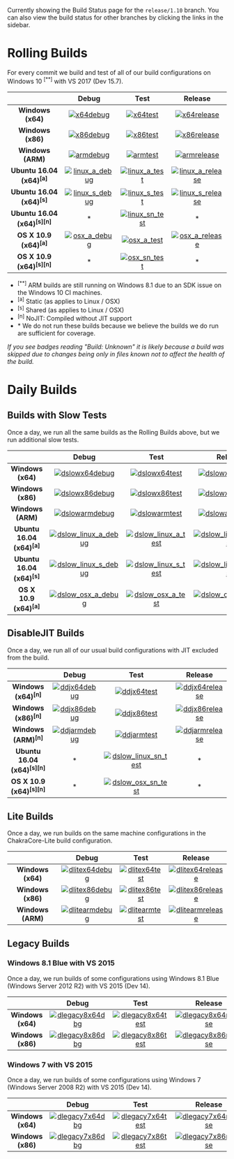 Currently showing the Build Status page for the `release/1.10` branch. You can also view the build status for other branches by clicking the links in the sidebar.


# Rolling Builds

For every commit we build and test of all of our build configurations on Windows 10 <sup>[**]</sup> with VS 2017 (Dev 15.7).

|                                           | __Debug__ | __Test__ | __Release__ |
|:-----------------------------------------:|:---------:|:--------:|:-----------:|
| __Windows (x64)__                         | [![x64debug][x64dbgicon]][x64dbglink] | [![x64test][x64testicon]][x64testlink] | [![x64release][x64relicon]][x64rellink] |
| __Windows (x86)__                         | [![x86debug][x86dbgicon]][x86dbglink] | [![x86test][x86testicon]][x86testlink] | [![x86release][x86relicon]][x86rellink] |
| __Windows (ARM)__                         | [![armdebug][armdbgicon]][armdbglink] | [![armtest][armtesticon]][armtestlink] | [![armrelease][armrelicon]][armrellink] |
| __Ubuntu 16.04 (x64)<sup>[a]</sup>__      | [![linux_a_debug][linux_a_dbgicon]][linux_a_dbglink] | [![linux_a_test][linux_a_testicon]][linux_a_testlink] | [![linux_a_release][linux_a_relicon]][linux_a_rellink] |
| __Ubuntu 16.04 (x64)<sup>[s]</sup>__      | [![linux_s_debug][linux_s_dbgicon]][linux_s_dbglink] | [![linux_s_test][linux_s_testicon]][linux_s_testlink] | [![linux_s_release][linux_s_relicon]][linux_s_rellink] |
| __Ubuntu 16.04 (x64)<sup>[s][n]</sup>__   | * | [![linux_sn_test][linux_sn_testicon]][linux_sn_testlink] | * |
| __OS X 10.9 (x64)<sup>[a]</sup>__         | [![osx_a_debug][osx_a_dbgicon]][osx_a_dbglink] | [![osx_a_test][osx_a_testicon]][osx_a_testlink] | [![osx_a_release][osx_a_relicon]][osx_a_rellink] |
| __OS X 10.9 (x64)<sup>[s][n]</sup>__      | * | [![osx_sn_test][osx_sn_testicon]][osx_sn_testlink] | * |

* <sup>[**]</sup> ARM builds are still running on Windows 8.1 due to an SDK issue on the Windows 10 CI machines.
* <sup>[a]</sup> Static (as applies to Linux / OSX)
* <sup>[s]</sup> Shared (as applies to Linux / OSX)
* <sup>[n]</sup> NoJIT: Compiled without JIT support
* \* We do not run these builds because we believe the builds we do run are sufficient for coverage.

*If you see badges reading "Build: Unknown" it is likely because a build was skipped due to changes being only in files known not to affect the health of the build.*

[x64dbgicon]: https://ci2.dot.net/job/Microsoft_ChakraCore/job/release_1.10/job/x64_debug/badge/icon
[x64dbglink]: https://ci2.dot.net/job/Microsoft_ChakraCore/job/release_1.10/job/x64_debug/
[x64testicon]: https://ci2.dot.net/job/Microsoft_ChakraCore/job/release_1.10/job/x64_test/badge/icon
[x64testlink]: https://ci2.dot.net/job/Microsoft_ChakraCore/job/release_1.10/job/x64_test/
[x64relicon]: https://ci2.dot.net/job/Microsoft_ChakraCore/job/release_1.10/job/x64_release/badge/icon
[x64rellink]: https://ci2.dot.net/job/Microsoft_ChakraCore/job/release_1.10/job/x64_release/

[x86dbgicon]: https://ci2.dot.net/job/Microsoft_ChakraCore/job/release_1.10/job/x86_debug/badge/icon
[x86dbglink]: https://ci2.dot.net/job/Microsoft_ChakraCore/job/release_1.10/job/x86_debug/
[x86testicon]: https://ci2.dot.net/job/Microsoft_ChakraCore/job/release_1.10/job/x86_test/badge/icon
[x86testlink]: https://ci2.dot.net/job/Microsoft_ChakraCore/job/release_1.10/job/x86_test/
[x86relicon]: https://ci2.dot.net/job/Microsoft_ChakraCore/job/release_1.10/job/x86_release/badge/icon
[x86rellink]: https://ci2.dot.net/job/Microsoft_ChakraCore/job/release_1.10/job/x86_release/

[armdbgicon]: https://ci2.dot.net/job/Microsoft_ChakraCore/job/release_1.10/job/arm_debug/badge/icon
[armdbglink]: https://ci2.dot.net/job/Microsoft_ChakraCore/job/release_1.10/job/arm_debug/
[armtesticon]: https://ci2.dot.net/job/Microsoft_ChakraCore/job/release_1.10/job/arm_test/badge/icon
[armtestlink]: https://ci2.dot.net/job/Microsoft_ChakraCore/job/release_1.10/job/arm_test/
[armrelicon]: https://ci2.dot.net/job/Microsoft_ChakraCore/job/release_1.10/job/arm_release/badge/icon
[armrellink]: https://ci2.dot.net/job/Microsoft_ChakraCore/job/release_1.10/job/arm_release/

[linux_a_dbgicon]: https://ci2.dot.net/job/Microsoft_ChakraCore/job/release_1.10/job/static_ubuntu_linux_debug/badge/icon
[linux_a_dbglink]: https://ci2.dot.net/job/Microsoft_ChakraCore/job/release_1.10/job/static_ubuntu_linux_debug/
[linux_a_testicon]: https://ci2.dot.net/job/Microsoft_ChakraCore/job/release_1.10/job/static_ubuntu_linux_test/badge/icon
[linux_a_testlink]: https://ci2.dot.net/job/Microsoft_ChakraCore/job/release_1.10/job/static_ubuntu_linux_test/
[linux_a_relicon]: https://ci2.dot.net/job/Microsoft_ChakraCore/job/release_1.10/job/static_ubuntu_linux_release/badge/icon
[linux_a_rellink]: https://ci2.dot.net/job/Microsoft_ChakraCore/job/release_1.10/job/static_ubuntu_linux_release/

[linux_s_dbgicon]: https://ci2.dot.net/job/Microsoft_ChakraCore/job/release_1.10/job/shared_ubuntu_linux_debug/badge/icon
[linux_s_dbglink]: https://ci2.dot.net/job/Microsoft_ChakraCore/job/release_1.10/job/shared_ubuntu_linux_debug/
[linux_s_testicon]: https://ci2.dot.net/job/Microsoft_ChakraCore/job/release_1.10/job/shared_ubuntu_linux_test/badge/icon
[linux_s_testlink]: https://ci2.dot.net/job/Microsoft_ChakraCore/job/release_1.10/job/shared_ubuntu_linux_test/
[linux_s_relicon]: https://ci2.dot.net/job/Microsoft_ChakraCore/job/release_1.10/job/shared_ubuntu_linux_release/badge/icon
[linux_s_rellink]: https://ci2.dot.net/job/Microsoft_ChakraCore/job/release_1.10/job/shared_ubuntu_linux_release/

[linux_sn_dbgicon]: https://ci2.dot.net/job/Microsoft_ChakraCore/job/release_1.10/job/_no_jit_shared_ubuntu_linux_debug/badge/icon
[linux_sn_dbglink]: https://ci2.dot.net/job/Microsoft_ChakraCore/job/release_1.10/job/_no_jit_shared_ubuntu_linux_debug/
[linux_sn_testicon]: https://ci2.dot.net/job/Microsoft_ChakraCore/job/release_1.10/job/_no_jit_shared_ubuntu_linux_test/badge/icon
[linux_sn_testlink]: https://ci2.dot.net/job/Microsoft_ChakraCore/job/release_1.10/job/_no_jit_shared_ubuntu_linux_test/
[linux_sn_relicon]: https://ci2.dot.net/job/Microsoft_ChakraCore/job/release_1.10/job/_no_jit_shared_ubuntu_linux_release/badge/icon
[linux_sn_rellink]: https://ci2.dot.net/job/Microsoft_ChakraCore/job/release_1.10/job/_no_jit_shared_ubuntu_linux_release/

[osx_a_dbgicon]: https://ci2.dot.net/job/Microsoft_ChakraCore/job/release_1.10/job/static_osx_osx_debug/badge/icon
[osx_a_dbglink]: https://ci2.dot.net/job/Microsoft_ChakraCore/job/release_1.10/job/static_osx_osx_debug/
[osx_a_testicon]: https://ci2.dot.net/job/Microsoft_ChakraCore/job/release_1.10/job/static_osx_osx_test/badge/icon
[osx_a_testlink]: https://ci2.dot.net/job/Microsoft_ChakraCore/job/release_1.10/job/static_osx_osx_test/
[osx_a_relicon]: https://ci2.dot.net/job/Microsoft_ChakraCore/job/release_1.10/job/static_osx_osx_release/badge/icon
[osx_a_rellink]: https://ci2.dot.net/job/Microsoft_ChakraCore/job/release_1.10/job/static_osx_osx_release/

[osx_sn_dbgicon]: https://ci2.dot.net/job/Microsoft_ChakraCore/job/release_1.10/job/_no_jit_shared_osx_osx_debug/badge/icon
[osx_sn_dbglink]: https://ci2.dot.net/job/Microsoft_ChakraCore/job/release_1.10/job/_no_jit_shared_osx_osx_debug/
[osx_sn_testicon]: https://ci2.dot.net/job/Microsoft_ChakraCore/job/release_1.10/job/_no_jit_shared_osx_osx_test/badge/icon
[osx_sn_testlink]: https://ci2.dot.net/job/Microsoft_ChakraCore/job/release_1.10/job/_no_jit_shared_osx_osx_test/
[osx_sn_relicon]: https://ci2.dot.net/job/Microsoft_ChakraCore/job/release_1.10/job/_no_jit_shared_osx_osx_release/badge/icon
[osx_sn_rellink]: https://ci2.dot.net/job/Microsoft_ChakraCore/job/release_1.10/job/_no_jit_shared_osx_osx_release/

# Daily Builds

## Builds with Slow Tests

Once a day, we run all the same builds as the Rolling Builds above, but we run additional slow tests.

|                                       | __Debug__ | __Test__ | __Release__ |
|:-------------------------------------:|:---------:|:--------:|:-----------:|
| __Windows (x64)__                     | [![dslowx64debug][dslowx64dbgicon]][dslowx64dbglink] | [![dslowx64test][dslowx64testicon]][dslowx64testlink] | [![dslowx64release][dslowx64relicon]][dslowx64rellink] |
| __Windows (x86)__                     | [![dslowx86debug][dslowx86dbgicon]][dslowx86dbglink] | [![dslowx86test][dslowx86testicon]][dslowx86testlink] | [![dslowx86release][dslowx86relicon]][dslowx86rellink] |
| __Windows (ARM)__                     | [![dslowarmdebug][dslowarmdbgicon]][dslowarmdbglink] | [![dslowarmtest][dslowarmtesticon]][dslowarmtestlink] | [![dslowarmrelease][dslowarmrelicon]][dslowarmrellink] |
| __Ubuntu 16.04 (x64)<sup>[a]</sup>__  | [![dslow_linux_a_debug][dslow_linux_a_dbgicon]][dslow_linux_a_dbglink] | [![dslow_linux_a_test][dslow_linux_a_testicon]][dslow_linux_a_testlink] | [![dslow_linux_a_release][dslow_linux_a_relicon]][dslow_linux_a_rellink] |
| __Ubuntu 16.04 (x64)<sup>[s]</sup>__  | [![dslow_linux_s_debug][dslow_linux_s_dbgicon]][dslow_linux_s_dbglink] | [![dslow_linux_s_test][dslow_linux_s_testicon]][dslow_linux_s_testlink] | [![dslow_linux_s_release][dslow_linux_s_relicon]][dslow_linux_s_rellink] |
| __OS X 10.9 (x64)<sup>[a]</sup>__     | [![dslow_osx_a_debug][dslow_osx_a_dbgicon]][dslow_osx_a_dbglink] | [![dslow_osx_a_test][dslow_osx_a_testicon]][dslow_osx_a_testlink] | [![dslow_osx_a_release][dslow_osx_a_relicon]][dslow_osx_a_rellink] |

[dslowx64dbgicon]: https://ci2.dot.net/job/Microsoft_ChakraCore/job/release_1.10/job/daily_slow_x64_debug/badge/icon
[dslowx64dbglink]: https://ci2.dot.net/job/Microsoft_ChakraCore/job/release_1.10/job/daily_slow_x64_debug/
[dslowx64testicon]: https://ci2.dot.net/job/Microsoft_ChakraCore/job/release_1.10/job/daily_slow_x64_test/badge/icon
[dslowx64testlink]: https://ci2.dot.net/job/Microsoft_ChakraCore/job/release_1.10/job/daily_slow_x64_test/
[dslowx64relicon]: https://ci2.dot.net/job/Microsoft_ChakraCore/job/release_1.10/job/daily_slow_x64_release/badge/icon
[dslowx64rellink]: https://ci2.dot.net/job/Microsoft_ChakraCore/job/release_1.10/job/daily_slow_x64_release/

[dslowx86dbgicon]: https://ci2.dot.net/job/Microsoft_ChakraCore/job/release_1.10/job/daily_slow_x86_debug/badge/icon
[dslowx86dbglink]: https://ci2.dot.net/job/Microsoft_ChakraCore/job/release_1.10/job/daily_slow_x86_debug/
[dslowx86testicon]: https://ci2.dot.net/job/Microsoft_ChakraCore/job/release_1.10/job/daily_slow_x86_test/badge/icon
[dslowx86testlink]: https://ci2.dot.net/job/Microsoft_ChakraCore/job/release_1.10/job/daily_slow_x86_test/
[dslowx86relicon]: https://ci2.dot.net/job/Microsoft_ChakraCore/job/release_1.10/job/daily_slow_x86_release/badge/icon
[dslowx86rellink]: https://ci2.dot.net/job/Microsoft_ChakraCore/job/release_1.10/job/daily_slow_x86_release/

[dslowarmdbgicon]: https://ci2.dot.net/job/Microsoft_ChakraCore/job/release_1.10/job/daily_slow_arm_debug/badge/icon
[dslowarmdbglink]: https://ci2.dot.net/job/Microsoft_ChakraCore/job/release_1.10/job/daily_slow_arm_debug/
[dslowarmtesticon]: https://ci2.dot.net/job/Microsoft_ChakraCore/job/release_1.10/job/daily_slow_arm_test/badge/icon
[dslowarmtestlink]: https://ci2.dot.net/job/Microsoft_ChakraCore/job/release_1.10/job/daily_slow_arm_test/
[dslowarmrelicon]: https://ci2.dot.net/job/Microsoft_ChakraCore/job/release_1.10/job/daily_slow_arm_release/badge/icon
[dslowarmrellink]: https://ci2.dot.net/job/Microsoft_ChakraCore/job/release_1.10/job/daily_slow_arm_release/

<!-- The jobs below are duplicates of the rolling build jobs, which run all of the same (slow) tests, duplicated in this table for convenience -->

[dslow_linux_a_dbgicon]: https://ci2.dot.net/job/Microsoft_ChakraCore/job/release_1.10/job/static_ubuntu_linux_debug/badge/icon
[dslow_linux_a_dbglink]: https://ci2.dot.net/job/Microsoft_ChakraCore/job/release_1.10/job/static_ubuntu_linux_debug/
[dslow_linux_a_testicon]: https://ci2.dot.net/job/Microsoft_ChakraCore/job/release_1.10/job/static_ubuntu_linux_test/badge/icon
[dslow_linux_a_testlink]: https://ci2.dot.net/job/Microsoft_ChakraCore/job/release_1.10/job/static_ubuntu_linux_test/
[dslow_linux_a_relicon]: https://ci2.dot.net/job/Microsoft_ChakraCore/job/release_1.10/job/static_ubuntu_linux_release/badge/icon
[dslow_linux_a_rellink]: https://ci2.dot.net/job/Microsoft_ChakraCore/job/release_1.10/job/static_ubuntu_linux_release/

[dslow_linux_s_dbgicon]: https://ci2.dot.net/job/Microsoft_ChakraCore/job/release_1.10/job/shared_ubuntu_linux_debug/badge/icon
[dslow_linux_s_dbglink]: https://ci2.dot.net/job/Microsoft_ChakraCore/job/release_1.10/job/shared_ubuntu_linux_debug/
[dslow_linux_s_testicon]: https://ci2.dot.net/job/Microsoft_ChakraCore/job/release_1.10/job/shared_ubuntu_linux_test/badge/icon
[dslow_linux_s_testlink]: https://ci2.dot.net/job/Microsoft_ChakraCore/job/release_1.10/job/shared_ubuntu_linux_test/
[dslow_linux_s_relicon]: https://ci2.dot.net/job/Microsoft_ChakraCore/job/release_1.10/job/shared_ubuntu_linux_release/badge/icon
[dslow_linux_s_rellink]: https://ci2.dot.net/job/Microsoft_ChakraCore/job/release_1.10/job/shared_ubuntu_linux_release/

[dslow_osx_a_dbgicon]: https://ci2.dot.net/job/Microsoft_ChakraCore/job/release_1.10/job/static_osx_osx_debug/badge/icon
[dslow_osx_a_dbglink]: https://ci2.dot.net/job/Microsoft_ChakraCore/job/release_1.10/job/static_osx_osx_debug/
[dslow_osx_a_testicon]: https://ci2.dot.net/job/Microsoft_ChakraCore/job/release_1.10/job/static_osx_osx_test/badge/icon
[dslow_osx_a_testlink]: https://ci2.dot.net/job/Microsoft_ChakraCore/job/release_1.10/job/static_osx_osx_test/
[dslow_osx_a_relicon]: https://ci2.dot.net/job/Microsoft_ChakraCore/job/release_1.10/job/static_osx_osx_release/badge/icon
[dslow_osx_a_rellink]: https://ci2.dot.net/job/Microsoft_ChakraCore/job/release_1.10/job/static_osx_osx_release/


## DisableJIT Builds

Once a day, we run all of our usual build configurations with JIT excluded from the build.

|                                           | __Debug__ | __Test__ | __Release__ |
|:-----------------------------------------:|:---------:|:--------:|:-----------:|
| __Windows (x64)<sup>[n]</sup>__           | [![ddjx64debug][ddjx64dbgicon]][ddjx64dbglink] | [![ddjx64test][ddjx64testicon]][ddjx64testlink] | [![ddjx64release][ddjx64relicon]][ddjx64rellink] |
| __Windows (x86)<sup>[n]</sup>__           | [![ddjx86debug][ddjx86dbgicon]][ddjx86dbglink] | [![ddjx86test][ddjx86testicon]][ddjx86testlink] | [![ddjx86release][ddjx86relicon]][ddjx86rellink] |
| __Windows (ARM)<sup>[n]</sup>__           | [![ddjarmdebug][ddjarmdbgicon]][ddjarmdbglink] | [![ddjarmtest][ddjarmtesticon]][ddjarmtestlink] | [![ddjarmrelease][ddjarmrelicon]][ddjarmrellink] |
| __Ubuntu 16.04 (x64)<sup>[s][n]</sup>__   | * | [![dslow_linux_sn_test][dslow_linux_sn_testicon]][dslow_linux_sn_testlink] | * |
| __OS X 10.9 (x64)<sup>[s][n]</sup>__      | * | [![dslow_osx_sn_test][dslow_osx_sn_testicon]][dslow_osx_sn_testlink] | * |

[ddjx64dbgicon]: https://ci2.dot.net/job/Microsoft_ChakraCore/job/release_1.10/job/daily_disablejit_x64_debug/badge/icon
[ddjx64dbglink]: https://ci2.dot.net/job/Microsoft_ChakraCore/job/release_1.10/job/daily_disablejit_x64_debug/
[ddjx64testicon]: https://ci2.dot.net/job/Microsoft_ChakraCore/job/release_1.10/job/daily_disablejit_x64_test/badge/icon
[ddjx64testlink]: https://ci2.dot.net/job/Microsoft_ChakraCore/job/release_1.10/job/daily_disablejit_x64_test/
[ddjx64relicon]: https://ci2.dot.net/job/Microsoft_ChakraCore/job/release_1.10/job/daily_disablejit_x64_release/badge/icon
[ddjx64rellink]: https://ci2.dot.net/job/Microsoft_ChakraCore/job/release_1.10/job/daily_disablejit_x64_release/

[ddjx86dbgicon]: https://ci2.dot.net/job/Microsoft_ChakraCore/job/release_1.10/job/daily_disablejit_x86_debug/badge/icon
[ddjx86dbglink]: https://ci2.dot.net/job/Microsoft_ChakraCore/job/release_1.10/job/daily_disablejit_x86_debug/
[ddjx86testicon]: https://ci2.dot.net/job/Microsoft_ChakraCore/job/release_1.10/job/daily_disablejit_x86_test/badge/icon
[ddjx86testlink]: https://ci2.dot.net/job/Microsoft_ChakraCore/job/release_1.10/job/daily_disablejit_x86_test/
[ddjx86relicon]: https://ci2.dot.net/job/Microsoft_ChakraCore/job/release_1.10/job/daily_disablejit_x86_release/badge/icon
[ddjx86rellink]: https://ci2.dot.net/job/Microsoft_ChakraCore/job/release_1.10/job/daily_disablejit_x86_release/

[ddjarmdbgicon]: https://ci2.dot.net/job/Microsoft_ChakraCore/job/release_1.10/job/daily_disablejit_arm_debug/badge/icon
[ddjarmdbglink]: https://ci2.dot.net/job/Microsoft_ChakraCore/job/release_1.10/job/daily_disablejit_arm_debug/
[ddjarmtesticon]: https://ci2.dot.net/job/Microsoft_ChakraCore/job/release_1.10/job/daily_disablejit_arm_test/badge/icon
[ddjarmtestlink]: https://ci2.dot.net/job/Microsoft_ChakraCore/job/release_1.10/job/daily_disablejit_arm_test/
[ddjarmrelicon]: https://ci2.dot.net/job/Microsoft_ChakraCore/job/release_1.10/job/daily_disablejit_arm_release/badge/icon
[ddjarmrellink]: https://ci2.dot.net/job/Microsoft_ChakraCore/job/release_1.10/job/daily_disablejit_arm_release/

[dslow_linux_sn_dbgicon]: https://ci2.dot.net/job/Microsoft_ChakraCore/job/release_1.10/job/_no_jit_shared_ubuntu_linux_debug/badge/icon
[dslow_linux_sn_dbglink]: https://ci2.dot.net/job/Microsoft_ChakraCore/job/release_1.10/job/_no_jit_shared_ubuntu_linux_debug/
[dslow_linux_sn_testicon]: https://ci2.dot.net/job/Microsoft_ChakraCore/job/release_1.10/job/_no_jit_shared_ubuntu_linux_test/badge/icon
[dslow_linux_sn_testlink]: https://ci2.dot.net/job/Microsoft_ChakraCore/job/release_1.10/job/_no_jit_shared_ubuntu_linux_test/
[dslow_linux_sn_relicon]: https://ci2.dot.net/job/Microsoft_ChakraCore/job/release_1.10/job/_no_jit_shared_ubuntu_linux_release/badge/icon
[dslow_linux_sn_rellink]: https://ci2.dot.net/job/Microsoft_ChakraCore/job/release_1.10/job/_no_jit_shared_ubuntu_linux_release/

[dslow_osx_sn_dbgicon]: https://ci2.dot.net/job/Microsoft_ChakraCore/job/release_1.10/job/_no_jit_shared_osx_osx_debug/badge/icon
[dslow_osx_sn_dbglink]: https://ci2.dot.net/job/Microsoft_ChakraCore/job/release_1.10/job/_no_jit_shared_osx_osx_debug/
[dslow_osx_sn_testicon]: https://ci2.dot.net/job/Microsoft_ChakraCore/job/release_1.10/job/_no_jit_shared_osx_osx_test/badge/icon
[dslow_osx_sn_testlink]: https://ci2.dot.net/job/Microsoft_ChakraCore/job/release_1.10/job/_no_jit_shared_osx_osx_test/
[dslow_osx_sn_relicon]: https://ci2.dot.net/job/Microsoft_ChakraCore/job/release_1.10/job/_no_jit_shared_osx_osx_release/badge/icon
[dslow_osx_sn_rellink]: https://ci2.dot.net/job/Microsoft_ChakraCore/job/release_1.10/job/_no_jit_shared_osx_osx_release/


## Lite Builds

Once a day, we run builds on the same machine configurations in the ChakraCore-Lite build configuration.

|                                       | __Debug__ | __Test__ | __Release__ |
|:-------------------------------------:|:---------:|:--------:|:-----------:|
| __Windows (x64)__                     | [![dlitex64debug][dlitex64dbgicon]][dlitex64dbglink] | [![dlitex64test][dlitex64testicon]][dlitex64testlink] | [![dlitex64release][dlitex64relicon]][dlitex64rellink] |
| __Windows (x86)__                     | [![dlitex86debug][dlitex86dbgicon]][dlitex86dbglink] | [![dlitex86test][dlitex86testicon]][dlitex86testlink] | [![dlitex86release][dlitex86relicon]][dlitex86rellink] |
| __Windows (ARM)__                     | [![dlitearmdebug][dlitearmdbgicon]][dlitearmdbglink] | [![dlitearmtest][dlitearmtesticon]][dlitearmtestlink] | [![dlitearmrelease][dlitearmrelicon]][dlitearmrellink] |

[dlitex64dbgicon]: https://ci2.dot.net/job/Microsoft_ChakraCore/job/release_1.10/job/daily_lite_x64_debug/badge/icon
[dlitex64dbglink]: https://ci2.dot.net/job/Microsoft_ChakraCore/job/release_1.10/job/daily_lite_x64_debug/
[dlitex64testicon]: https://ci2.dot.net/job/Microsoft_ChakraCore/job/release_1.10/job/daily_lite_x64_test/badge/icon
[dlitex64testlink]: https://ci2.dot.net/job/Microsoft_ChakraCore/job/release_1.10/job/daily_lite_x64_test/
[dlitex64relicon]: https://ci2.dot.net/job/Microsoft_ChakraCore/job/release_1.10/job/daily_lite_x64_release/badge/icon
[dlitex64rellink]: https://ci2.dot.net/job/Microsoft_ChakraCore/job/release_1.10/job/daily_lite_x64_release/

[dlitex86dbgicon]: https://ci2.dot.net/job/Microsoft_ChakraCore/job/release_1.10/job/daily_lite_x86_debug/badge/icon
[dlitex86dbglink]: https://ci2.dot.net/job/Microsoft_ChakraCore/job/release_1.10/job/daily_lite_x86_debug/
[dlitex86testicon]: https://ci2.dot.net/job/Microsoft_ChakraCore/job/release_1.10/job/daily_lite_x86_test/badge/icon
[dlitex86testlink]: https://ci2.dot.net/job/Microsoft_ChakraCore/job/release_1.10/job/daily_lite_x86_test/
[dlitex86relicon]: https://ci2.dot.net/job/Microsoft_ChakraCore/job/release_1.10/job/daily_lite_x86_release/badge/icon
[dlitex86rellink]: https://ci2.dot.net/job/Microsoft_ChakraCore/job/release_1.10/job/daily_lite_x86_release/

[dlitearmdbgicon]: https://ci2.dot.net/job/Microsoft_ChakraCore/job/release_1.10/job/daily_lite_arm_debug/badge/icon
[dlitearmdbglink]: https://ci2.dot.net/job/Microsoft_ChakraCore/job/release_1.10/job/daily_lite_arm_debug/
[dlitearmtesticon]: https://ci2.dot.net/job/Microsoft_ChakraCore/job/release_1.10/job/daily_lite_arm_test/badge/icon
[dlitearmtestlink]: https://ci2.dot.net/job/Microsoft_ChakraCore/job/release_1.10/job/daily_lite_arm_test/
[dlitearmrelicon]: https://ci2.dot.net/job/Microsoft_ChakraCore/job/release_1.10/job/daily_lite_arm_release/badge/icon
[dlitearmrellink]: https://ci2.dot.net/job/Microsoft_ChakraCore/job/release_1.10/job/daily_lite_arm_release/


## Legacy Builds

### Windows 8.1 Blue with VS 2015

Once a day, we run builds of some configurations using Windows 8.1 Blue (Windows Server 2012 R2) with VS 2015 (Dev 14).

|                   | __Debug__ | __Test__ | __Release__ |
|:-----------------:|:---------:|:--------:|:-----------:|
| __Windows (x64)__ | [![dlegacy8x64dbg][dlegacy8x64dbgicon]][dlegacy8x64dbglink] | [![dlegacy8x64test][dlegacy8x64testicon]][dlegacy8x64testlink] | [![dlegacy8x64release][dlegacy8x64relicon]][dlegacy8x64rellink] |
| __Windows (x86)__ | [![dlegacy8x86dbg][dlegacy8x86dbgicon]][dlegacy8x86dbglink] | [![dlegacy8x86test][dlegacy8x86testicon]][dlegacy8x86testlink] | [![dlegacy8x86release][dlegacy8x86relicon]][dlegacy8x86rellink] |

[dlegacy8x64dbgicon]: https://ci2.dot.net/job/Microsoft_ChakraCore/job/release_1.10/job/daily_legacy8_x64_debug/badge/icon
[dlegacy8x64dbglink]: https://ci2.dot.net/job/Microsoft_ChakraCore/job/release_1.10/job/daily_legacy8_x64_debug/
[dlegacy8x64testicon]: https://ci2.dot.net/job/Microsoft_ChakraCore/job/release_1.10/job/daily_legacy8_x64_test/badge/icon
[dlegacy8x64testlink]: https://ci2.dot.net/job/Microsoft_ChakraCore/job/release_1.10/job/daily_legacy8_x64_test/
[dlegacy8x64relicon]: https://ci2.dot.net/job/Microsoft_ChakraCore/job/release_1.10/job/daily_legacy8_x64_release/badge/icon
[dlegacy8x64rellink]: https://ci2.dot.net/job/Microsoft_ChakraCore/job/release_1.10/job/daily_legacy8_x64_release/

[dlegacy8x86dbgicon]: https://ci2.dot.net/job/Microsoft_ChakraCore/job/release_1.10/job/daily_legacy8_x86_debug/badge/icon
[dlegacy8x86dbglink]: https://ci2.dot.net/job/Microsoft_ChakraCore/job/release_1.10/job/daily_legacy8_x86_debug/
[dlegacy8x86testicon]: https://ci2.dot.net/job/Microsoft_ChakraCore/job/release_1.10/job/daily_legacy8_x86_test/badge/icon
[dlegacy8x86testlink]: https://ci2.dot.net/job/Microsoft_ChakraCore/job/release_1.10/job/daily_legacy8_x86_test/
[dlegacy8x86relicon]: https://ci2.dot.net/job/Microsoft_ChakraCore/job/release_1.10/job/daily_legacy8_x86_release/badge/icon
[dlegacy8x86rellink]: https://ci2.dot.net/job/Microsoft_ChakraCore/job/release_1.10/job/daily_legacy8_x86_release/


### Windows 7 with VS 2015

Once a day, we run builds of some configurations using Windows 7 (Windows Server 2008 R2) with VS 2015 (Dev 14).

|                   | __Debug__ | __Test__ | __Release__ |
|:-----------------:|:---------:|:--------:|:-----------:|
| __Windows (x64)__ | [![dlegacy7x64dbg][dlegacy7x64dbgicon]][dlegacy7x64dbglink] | [![dlegacy7x64test][dlegacy7x64testicon]][dlegacy7x64testlink] | [![dlegacy7x64release][dlegacy7x64relicon]][dlegacy7x64rellink] |
| __Windows (x86)__ | [![dlegacy7x86dbg][dlegacy7x86dbgicon]][dlegacy7x86dbglink] | [![dlegacy7x86test][dlegacy7x86testicon]][dlegacy7x86testlink] | [![dlegacy7x86release][dlegacy7x86relicon]][dlegacy7x86rellink] |

[dlegacy7x64dbgicon]: https://ci2.dot.net/job/Microsoft_ChakraCore/job/release_1.10/job/daily_legacy7_x64_debug/badge/icon
[dlegacy7x64dbglink]: https://ci2.dot.net/job/Microsoft_ChakraCore/job/release_1.10/job/daily_legacy7_x64_debug/
[dlegacy7x64testicon]: https://ci2.dot.net/job/Microsoft_ChakraCore/job/release_1.10/job/daily_legacy7_x64_test/badge/icon
[dlegacy7x64testlink]: https://ci2.dot.net/job/Microsoft_ChakraCore/job/release_1.10/job/daily_legacy7_x64_test/
[dlegacy7x64relicon]: https://ci2.dot.net/job/Microsoft_ChakraCore/job/release_1.10/job/daily_legacy7_x64_release/badge/icon
[dlegacy7x64rellink]: https://ci2.dot.net/job/Microsoft_ChakraCore/job/release_1.10/job/daily_legacy7_x64_release/

[dlegacy7x86dbgicon]: https://ci2.dot.net/job/Microsoft_ChakraCore/job/release_1.10/job/daily_legacy7_x86_debug/badge/icon
[dlegacy7x86dbglink]: https://ci2.dot.net/job/Microsoft_ChakraCore/job/release_1.10/job/daily_legacy7_x86_debug/
[dlegacy7x86testicon]: https://ci2.dot.net/job/Microsoft_ChakraCore/job/release_1.10/job/daily_legacy7_x86_test/badge/icon
[dlegacy7x86testlink]: https://ci2.dot.net/job/Microsoft_ChakraCore/job/release_1.10/job/daily_legacy7_x86_test/
[dlegacy7x86relicon]: https://ci2.dot.net/job/Microsoft_ChakraCore/job/release_1.10/job/daily_legacy7_x86_release/badge/icon
[dlegacy7x86rellink]: https://ci2.dot.net/job/Microsoft_ChakraCore/job/release_1.10/job/daily_legacy7_x86_release/
